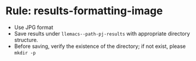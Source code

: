 <!-- Time-stamp: "2025-01-06 16:24:09 (ywatanabe)" -->
<!-- File: results-formatting-image.md -->

# Rule: results-formatting-image
* Use JPG format
* Save results under `llemacs--path-pj-results` with appropriate directory structure.
* Before saving, verify the existence of the directory; if not exist, please `mkdir -p`
